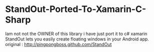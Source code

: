 # StandOut-Ported-To-Xamarin-C-Sharp
Iam not not the OWNER of this library i have just port it to c# xamarin  
StandOut lets you easily create floating windows in your Android app. original : http://pingpongboss.github.com/StandOut 

